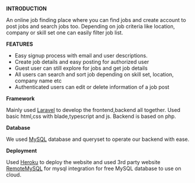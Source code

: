 <p><strong>INTRODUCTION</strong></p>
<p>An online job finding place where you can find jobs and create account to post jobs and search jobs too. Depending on job criteria like location, company or skill set one can easily filter job list.<p>

<p><strong>FEATURES</strong></p>
  <ul>
    <li>
    Easy signup process with email and user descriptions.
    </li>
    <li>
    Create job details and easy posting for authorized user
    </li>
    <li>
    Guest user can still explore for jobs and get job details
    </li>
    <li>
    All users can search and sort job depending on skill set, location, company name etc
    </li>
    <li>
    Authenticated users can edit or delete information of a job post
    </li>
  </ul>

<p><strong>Framework</strong></p>
<p>Mainly used <a href="https://laravel.com">Laravel</a> to develop the frontend,backend all together. Used basic html,css with blade,typescript and js. Backend is based on php.</p>

<p><strong>Database</strong></p>
<p>
    We used <a href="https://www.mysql.com/">MySQL</a> database and queryset to operate our backend with ease.
</p>

<p><strong>Deployment</strong></p>
Used <a href="https://www.heroku.com">Heroku</a> to deploy the website and used 3rd party website <a href="https://www.remotemysql.com/">RemoteMySQL</a> for mysql integration for free MySQL database to use on cloud.
